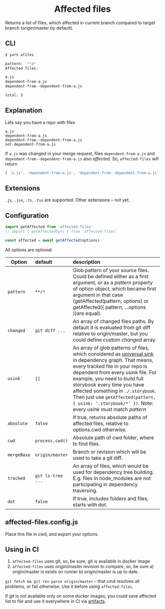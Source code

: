 <h1 align="center">Affected files</h1>

Returns a list of files, which affected in current branch compared to target branch (origin/master by default).

## CLI

```sh
$ yarn afiles

pattern:  **/*
Affected files:

a.js
dependent-from-a.js
dependent-from--dependent-from-a.js

total: 3
```

## Explanation

Lets say you have a repo with files

```
a.js
dependent-from-a.js
dependent-from--dependent-from-a.js
not-dependent-from-a.js
```

If `a.js` was changed in your merge request, files `dependent-from-a.js` and `dependent-from--dependent-from-a.js` also _affected_. So, `affected-files` will return

```js
[ 'a.js', 'dependent-from-a.js', 'dependent-from--dependent-from-a.js' ]
```

## Extensions

`.js`, `.jsx`, `.ts`, `.tsx` are supported. Other extensions – not yet.

## Configuration

```js
import getAffected from 'affected-files'
// import { getAffectedSync } from 'affected-files'

const affected = await getAffected(options)
```

All options are optional.

| Option        | default           | description  |
| ------------- |:------------- |:----- |
| `pattern`      | `**/*` | Glob pattern of your source files. Could be defined either as a first argument, or as a _pattern_ property of option object, which became first argument in that case (getAffected(pattern, options) or getAffected({ pattern, ...options })are equal). |
| `changed` | `git diff ...` | An array of changed files paths. By default it is evaluated from git diff relative to origin/master, but you could define custom _changed_ array. |
| `usink` | `[]` | An array of glob patterns of files, which considered as [universal sink](https://en.wikipedia.org/wiki/Universal_vertex) in dependency graph. That means, every tracked file in your repo is dependent from every usink file. For example, you need to build full storybook every time you have affected something in `./.storybook`. Then just use `getAffected(pattern, { usink: '.storybook/*' })`. Note: every _usink_ must match _pattern_ |
| `absolute` | `false` | If true, returns absolute paths of affected files, relative to options.cwd otherwise. |
| `cwd` | `process.cwd()` | Absolute path of cwd folder, where to find files. |
| `mergeBase` | `origin/master` | Branch or revision which will be used to take a git diff. |
| `tracked` | `git ls-tree ...` | An array of files, which would be used for dependency tree building. E.g. files in node_modules are not participating in dependency traversing. |
| `dot` | `false` | If true, includes folders and files, starts with dot. |

## affected-files.config.js

Place this file in cwd, and export your options.

## Using in CI

1. `affected-files` uses git, so, be sure, git is available in docker image
2. `affected-files` uses origin/master revision to compare, so, be sure a) origin/master is exists on runner b) origin/master is up to date.

`git fetch && git rev-parse origin/master` – that cmd resolves all problems, or fail otherwise. Use it before using `affected-files`.

If git is not available only on some docker images, you could save affected list to file and use it everywhere in CI via [artifacts](https://docs.gitlab.com/ee/user/project/pipelines/job_artifacts.html).
